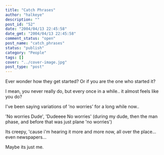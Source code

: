 ```yaml
---
title: "Catch Phrases"
author: "halkeye"
description: ""
post_id: "52"
date: "2004/04/13 22:45:58"
date_gmt: "2004/04/13 22:45:58"
comment_status: "open"
post_name: "catch_phrases"
status: "publish"
category: "People"
tags: []
cover: "../cover-image.jpg"
post_type: "post"
---
```


Ever wonder how they get started? Or if you are the one who started it?  

I mean, you never really do, but every once in a while.. it almost feels like you do?

  

I've been saying variations of 'no worries' for a long while now..  

'No worries Dude', 'Dudeeee No worries' (during my dude, then the man phase, and before that was just plane 'no worries')

Its creepy, 'cause i'm hearing it more and more now, all over the place... even newspapers...

  

Maybe its just me.